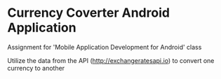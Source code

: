# Currency Coverter Android Application

Assignment for 'Mobile Application Development for Android' class

Utilize the data from the API (http://exchangeratesapi.io) to convert one currency to another

